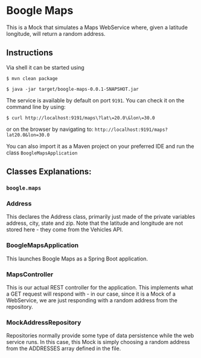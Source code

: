 # Boogle Maps

This is a Mock that simulates a Maps WebService where, given a latitude
longitude, will return a random address.

## Instructions

Via shell it can be started using

```$ mvn clean package```

```$ java -jar target/boogle-maps-0.0.1-SNAPSHOT.jar```

The service is available by default on port `9191`. You can check it on the 
command line by using:

```$ curl http://localhost:9191/maps\?lat\=20.0\&lon\=30.0``` 

or on the browser by navigating to: 
```http://localhost:9191/maps?lat20.0&lon=30.0```

You can also import it as a Maven project on your preferred IDE and 
run the class `BoogleMapsApplication`

## Classes Explanations: 

### ```boogle.maps```

### Address
This declares the Address class, primarily just made of the private variables address, city, state and zip. Note that the latitude and longitude are not stored here - they come from the Vehicles API.

### BoogleMapsApplication
This launches Boogle Maps as a Spring Boot application.

### MapsController
This is our actual REST controller for the application. This implements what a GET request will respond with - in our case, since it is a Mock of a WebService, we are just responding with a random address from the repository.

### MockAddressRepository
Repositories normally provide some type of data persistence while the web service runs. In this case, this Mock is simply choosing a random address from the ADDRESSES array defined in the file.